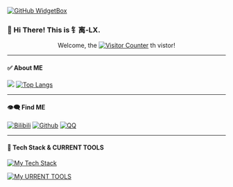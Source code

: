 [![GitHub WidgetBox](https://github-widgetbox.vercel.app/api/profile?username=CS-LX&data=followers,repositories)](https://github.com/Jurredr/github-widgetbox)

### 👋 Hi There! This is 钅离-LX.

<p align="center">
Welcome, the
<a href="https://github.com/CS-LX" target="_blank"><img src="https://count.getloli.com/get/@CS-LX?theme=rule34" alt="Visitor Counter"></a>
th vistor!
</p>

___
#### ✅ About ME
![](https://github-readme-stats.vercel.app/api?username=cs-lx&show_icons=true&count_private=true)
[![Top Langs](https://github-readme-stats.vercel.app/api/top-langs/?username=CS-LX&layout=compact&hide_title=true&card_width=445)](https://github.com/CS-LX)

___
#### 👁️‍🗨️ Find ME

[![Bilibili](https://img.shields.io/badge/dynamic/json?style=for-the-badge&label=Bilibili+Fans&labelColor=FE7398&color=282c34&query=$.data.follower&url=https://api.bilibili.com/x/relation/stat?vmid=312642275&longCache=true&logo=bilibili&logoColor=white)](https://space.bilibili.com/312642275)
[![Github](https://img.shields.io/badge/dynamic/json?style=for-the-badge&label=GitHub+Followers&suffix=%20&query=%24.data.totalSubs&url=https%3A%2F%2Fapi.spencerwoo.com%2Fsubstats%2F%3Fsource%3Dgithub%26queryKey%3DCS-LX&labelColor=282c34&color=353940&logo=github&longCache=true)](https://github.com/CS-LX)
[![QQ](https://img.shields.io/static/v1?style=for-the-badge&label=QQ&message=1659404657&color=353940&labelColor=1793D1&logo=maildotru)](mailto:1659404657@qq.com)

____
#### 🔧 Tech Stack & CURRENT TOOLS

[![My Tech Stack](https://mobaicons.com/icons/c,cpp,csharp,python)](https://github.com/Artist-MOBAI/MOBAIcons)

[![My URRENT TOOLS](https://mobaicons.com/icons/visual-studio,unity,github,git,rider,stack-overflow,blender)](https://github.com/Artist-MOBAI/MOBAIcons)



